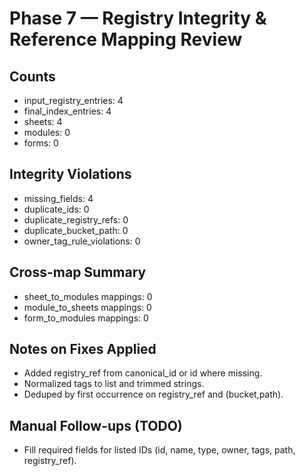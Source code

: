 # Phase 7 — Registry Integrity & Reference Mapping Review

## Counts
- input_registry_entries: 4
- final_index_entries: 4
- sheets: 4
- modules: 0
- forms: 0

## Integrity Violations
- missing_fields: 4
- duplicate_ids: 0
- duplicate_registry_refs: 0
- duplicate_bucket_path: 0
- owner_tag_rule_violations: 0

## Cross-map Summary
- sheet_to_modules mappings: 0
- module_to_sheets mappings: 0
- form_to_modules mappings: 0

## Notes on Fixes Applied
- Added registry_ref from canonical_id or id where missing.
- Normalized tags to list and trimmed strings.
- Deduped by first occurrence on registry_ref and (bucket,path).

## Manual Follow-ups (TODO)
- Fill required fields for listed IDs (id, name, type, owner, tags, path, registry_ref).